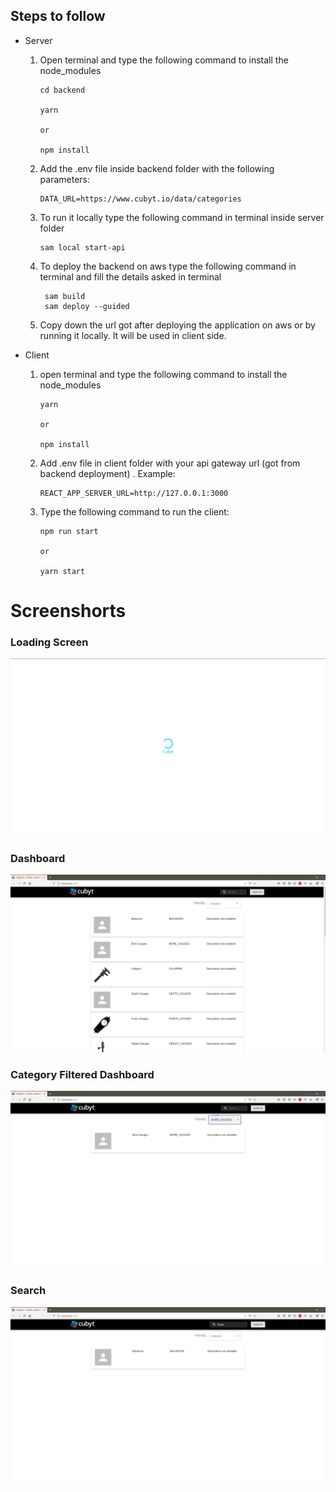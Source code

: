 ## Steps to follow

- Server

  1. Open terminal and type the following command to install the node_modules

     ```
     cd backend

     yarn

     or

     npm install
     ```

  1. Add the .env file inside backend folder with the following parameters:

     ```
     DATA_URL=https://www.cubyt.io/data/categories
     ```

  1. To run it locally type the following command in terminal inside server folder

     ```
     sam local start-api
     ```

  1. To deploy the backend on aws type the following command in terminal and fill the details asked in terminal

     ```
      sam build
      sam deploy --guided
     ```

  1. Copy down the url got after deploying the application on aws or by running it locally. It will be used in client side.

* Client

  1. open terminal and type the following command to install the node_modules

     ```
     yarn

     or

     npm install
     ```

  1. Add .env file in client folder with your api gateway url (got from backend deployment) .
     Example:

     ```
     REACT_APP_SERVER_URL=http://127.0.0.1:3000
     ```

  1. Type the following command to run the client:

     ```
     npm run start

     or

     yarn start
     ```

# Screenshorts

### Loading Screen

![LoadingScreen](./screenshorts/1.png)

### Dashboard

![Dashboard](./screenshorts/2.png)

### Category Filtered Dashboard

![CategoryFiltered](./screenshorts/3.png)

### Search

![Search](./screenshorts/4.png)
